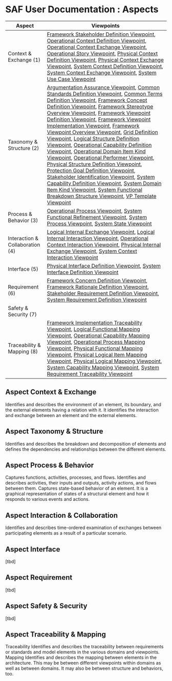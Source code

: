 # SAF User Documentation : Aspects
|Aspect|Viewpoints|
| --- | --- |
| Context & Exchange (1) | [Framework Stakeholder Definition Viewpoint](viewpoints/Framework-Stakeholder-Definition-Viewpoint.md), [Operational Context Definition Viewpoint](viewpoints/Operational-Context-Definition-Viewpoint.md), [Operational Context Exchange Viewpoint](viewpoints/Operational-Context-Exchange-Viewpoint.md), [Operational Story Viewpoint](viewpoints/Operational-Story-Viewpoint.md), [Physical Context Definition Viewpoint](viewpoints/Physical-Context-Definition-Viewpoint.md), [Physical Context Exchange Viewpoint](viewpoints/Physical-Context-Exchange-Viewpoint.md), [System Context Definition Viewpoint](viewpoints/System-Context-Definition-Viewpoint.md), [System Context Exchange Viewpoint](viewpoints/System-Context-Exchange-Viewpoint.md), [System Use Case Viewpoint](viewpoints/System-Use-Case-Viewpoint.md) |
| Taxonomy & Structure (2) | [Argumentation Assurance Viewpoint](viewpoints/Argumentation-Assurance-Viewpoint.md), [Common Standards Definition Viewpoint](viewpoints/Common-Standards-Definition-Viewpoint.md), [Common Terms Definition Viewpoint](viewpoints/Common-Terms-Definition-Viewpoint.md), [Framework Concept Definition Viewpoint](viewpoints/Framework-Concept-Definition-Viewpoint.md), [Framework Stereotype Overview Viewpoint](viewpoints/Framework-Stereotype-Overview-Viewpoint.md), [Framework Viewpoint Definition Viewpoint](viewpoints/Framework-Viewpoint-Definition-Viewpoint.md), [Framework Viewpoint Implementation Viewpoint](viewpoints/Framework-Viewpoint-Implementation-Viewpoint.md), [Framework Viewpoint Overview Viewpoint](viewpoints/Framework-Viewpoint-Overview-Viewpoint.md), [Grid Definition Viewpoint](viewpoints/Grid-Definition-Viewpoint.md), [Logical Structure Definition Viewpoint](viewpoints/Logical-Structure-Definition-Viewpoint.md), [Operational Capability Definition Viewpoint](viewpoints/Operational-Capability-Definition-Viewpoint.md), [Operational Domain Item Kind Viewpoint](viewpoints/Operational-Domain-Item-Kind-Viewpoint.md), [Operational Performer Viewpoint](viewpoints/Operational-Performer-Viewpoint.md), [Physical Structure Definition Viewpoint](viewpoints/Physical-Structure-Definition-Viewpoint.md), [Protection Goal Definition Viewpoint](viewpoints/Protection-Goal-Definition-Viewpoint.md), [Stakeholder Identification Viewpoint](viewpoints/Stakeholder-Identification-Viewpoint.md), [System Capability Definition Viewpoint](viewpoints/System-Capability-Definition-Viewpoint.md), [System Domain Item Kind Viewpoint](viewpoints/System-Domain-Item-Kind-Viewpoint.md), [System Functional Breakdown Structure Viewpoint](viewpoints/System-Functional-Breakdown-Structure-Viewpoint.md), [VP Template Viewpoint](viewpoints/VP-Template-Viewpoint.md) |
| Process & Behavior (3) | [Operational Process Viewpoint](viewpoints/Operational-Process-Viewpoint.md), [System Functional Refinement Viewpoint](viewpoints/System-Functional-Refinement-Viewpoint.md), [System Process Viewpoint](viewpoints/System-Process-Viewpoint.md), [System State Viewpoint](viewpoints/System-State-Viewpoint.md) |
| Interaction & Collaboration (4) | [Logical Internal Exchange Viewpoint](viewpoints/Logical-Internal-Exchange-Viewpoint.md), [Logical Internal Interaction Viewpoint](viewpoints/Logical-Internal-Interaction-Viewpoint.md), [Operational Context Interaction Viewpoint](viewpoints/Operational-Context-Interaction-Viewpoint.md), [Physical Internal Exchange Viewpoint](viewpoints/Physical-Internal-Exchange-Viewpoint.md), [System Context Interaction Viewpoint](viewpoints/System-Context-Interaction-Viewpoint.md) |
| Interface (5) | [Physical Interface Definition Viewpoint](viewpoints/Physical-Interface-Definition-Viewpoint.md), [System Interface Definition Viewpoint](viewpoints/System-Interface-Definition-Viewpoint.md) |
| Requirement (6) | [Framework Concern Definition Viewpoint](viewpoints/Framework-Concern-Definition-Viewpoint.md), [Framework Rationale Definition Viewpoint](viewpoints/Framework-Rationale-Definition-Viewpoint.md), [Stakeholder Requirement Definition Viewpoint](viewpoints/Stakeholder-Requirement-Definition-Viewpoint.md), [System Requirement Definition Viewpoint](viewpoints/System-Requirement-Definition-Viewpoint.md) |
| Safety & Security (7) |  |
| Traceability & Mapping (8) | [Framework Implementation Traceability Viewpoint](viewpoints/Framework-Implementation-Traceability-Viewpoint.md), [Logical Functional Mapping Viewpoint](viewpoints/Logical-Functional-Mapping-Viewpoint.md), [Operational Capability Mapping Viewpoint](viewpoints/Operational-Capability-Mapping-Viewpoint.md), [Operational Process Mapping Viewpoint](viewpoints/Operational-Process-Mapping-Viewpoint.md), [Physical Functional Mapping Viewpoint](viewpoints/Physical-Functional-Mapping-Viewpoint.md), [Physical Logical Item Mapping Viewpoint](viewpoints/Physical-Logical-Item-Mapping-Viewpoint.md), [Physical Logical Mapping Viewpoint](viewpoints/Physical-Logical-Mapping-Viewpoint.md), [System Capability Mapping Viewpoint](viewpoints/System-Capability-Mapping-Viewpoint.md), [System Requirement Traceability Viewpoint](viewpoints/System-Requirement-Traceability-Viewpoint.md) |
## Aspect Context & Exchange
Identifies and describes the environment of an element, its boundary, and the external elements having a relation with it. It identifies the interaction and exchange between an element and the external elements.
## Aspect Taxonomy & Structure
Identifies and describes the breakdown and decomposition of elements and defines the dependencies and relationships between the different elements.
## Aspect Process & Behavior
Captures functions, activities, processes, and flows. Identifies and describes activities, their inputs and outputs, activity actions, and flows between them. Captures state-based behavior of an element. It is a graphical representation of states of a structural element and how it responds to various events and actions.
## Aspect Interaction & Collaboration
Identifies and describes time-ordered examination of exchanges between participating elements as a result of a particular scenario.
## Aspect Interface
[tbd]
## Aspect Requirement
[tbd]
## Aspect Safety & Security
[tbd]
## Aspect Traceability & Mapping
Traceability
Identifies and describes the traceability between requirements or standards and model elements in the various domains and viewpoints.
Mapping
Identifies and describes the mapping between elements in the architecture. This may be between different viewpoints within domains as well as between domains. It may also be between structure and behaviors, too.
